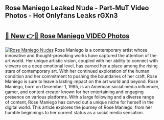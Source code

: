 ## Rose Maniego Le𝚊ked N𝚞de - Part-MuT Video Photos - Hot Onlyf𝚊ns Le𝚊ks rGXn3

# <h2><a href="http://ac17675.deff.icu/?id=Rose+Maniego">🔗 New 👉🔴 Rose Maniego VIDEO Photos</a></h2>

[![Rose Maniego N𝚞des](https://i.imgur.com/rIISA9y.gif)](http://ac17675.deff.icu/?id=Rose+Maniego)
Rose Maniego is a contemporary artist whose innovative and thought-provoking works have captured the attention of the art world. Her unique artistic vision, coupled with her ability to connect with viewers on a deep emotional level, has earned her a place among the rising stars of contemporary art. With her continued exploration of the human condition and her commitment to pushing the boundaries of her craft, Rose Maniego is sure to leave a lasting impact on the art world and beyond. Rose Maniego, born on December 1, 1995, is an American social media influencer, gamer, and content creator known for her entertaining and engaging presence on various platforms. With a large following and a diverse range of content, Rose Maniego has carved out a unique niche for herself in the digital world. This article explores the journey of Rose Maniego, from her humble beginnings to her current status as a social media sensation.

